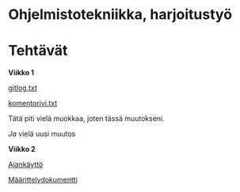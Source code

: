 # Ohjelmistotekniikka, harjoitustyö <h1> Tehtävät

**Viikko 1**

[gitlog.txt](https://github.com/miljaniemi/ot-harjoitustyo/blob/master/laskarit/viikko1/gitlog.txt)

[komentorivi.txt](https://github.com/miljaniemi/ot-harjoitustyo/blob/master/laskarit/viikko1/komentorivi.txt)

Tätä piti vielä muokkaa, joten tässä muutokseni.

*Ja* vielä uusi muutos


**Viikko 2**

[Ajankäyttö](https://github.com/miljaniemi/ot-harjoitustyo/blob/master/TyöaikaKirjanpito.md)

[Määrittelydokumentti]()
